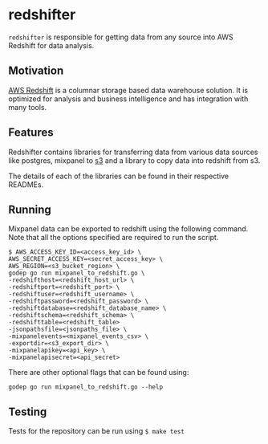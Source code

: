 # redshifter

`redshifter` is responsible for getting data from any source into AWS Redshift for data analysis.

## Motivation

[AWS Redshift](http://aws.amazon.com/redshift/) is a columnar storage based data warehouse solution.
It is optimized for analysis and business intelligence and has integration with many tools.

## Features

Redshifter contains libraries for transferring data from various data sources like postgres,
mixpanel to [s3](http://aws.amazon.com/s3/) and a library to copy data into redshift from s3.

The details of each of the libraries can be found in their respective READMEs.

## Running

Mixpanel data can be exported to redshift using the following command. Note that all the options
specified are required to run the script.

```
$ AWS_ACCESS_KEY_ID=<access_key_id> \
AWS_SECRET_ACCESS_KEY=<secret_access_key> \
AWS_REGION=<s3_bucket_region> \
godep go run mixpanel_to_redshift.go \
-redshifthost=<redshift_host_url> \
-redshiftport=<redshift_port> \
-redshiftuser=<redshift_username> \
-redshiftpassword=<redshift_password> \
-redshiftdatabase=<redshift_database_name> \
-redshiftschema=<redshift_schema> \
-redshifttable=<redshift_table>
-jsonpathsfile=<jsonpaths_file> \
-mixpanelevents=<mixpanel_events_csv> \
-exportdir=<s3_export_dir> \
-mixpanelapikey=<api_key> \
-mixpanelapisecret=<api_secret>
```

There are other optional flags that can be found using:

```
godep go run mixpanel_to_redshift.go --help
```

## Testing

Tests for the repository can be run using `$ make test`
